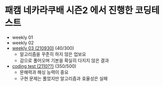 # 패캠 네카라쿠배 시즌2 에서 진행한 코딩테스트

- weekly 01
- weekly 02
- [weekly 03 (210930)](./weekly03_210930) (40/300)
  - 알고리즘을 꾸준히 하지 않은 업보요
  - 감으로 풀어오며 기본을 확실히 다지지 않은 결과
- [coding test (2110??)](./weekly04_211028) (350/500)
  - 문해력과 해싱 능력이 중요
  - 구현 문제는 풀었지만 알고리즘과 효율성은 실패
